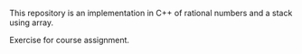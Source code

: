 This repository is an implementation in C++ of rational numbers and a stack using array.

Exercise for course assignment.

